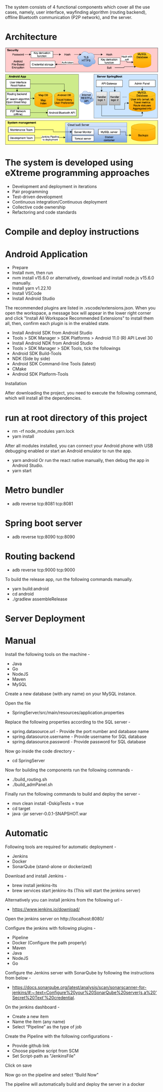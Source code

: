 The system consists of 4 functional components which cover all the use cases, namely, user interface, wayfinding algorithm (routing backend), offline Bluetooth communication (P2P network), and the server. 

# Architecture
![alt_text](https://github.com/the-sagar/Dynamic-Sustainable-Wayfinding/blob/master/images/technical%20diagram.png "image_tooltip")

# The system is developed using eXtreme programming approaches 
- Development and deployment in iterations
- Pair programming
- Test-driven development
- Continuous integration/Continuous deployment
- Collective code ownership
- Refactoring and code standards


# Compile and deploy instructions
# Android Application
- Prepare
- Install nvm, then run
- nvm install v15.6.0
or alternatively, download and install node.js v15.6.0 manually.
- Install yarn v1.22.10
- Install VSCode
- Install Android Studio

The recommended plugins are listed in .vscode/extensions.json.
When you open the workspace, a message box will appear in the lower right corner and click "Install All Workspace Recommended Extensions" to install them all, then, confirm each plugin is in the enabled state.
- Install Android SDK from Android Studio
- Tools > SDK Manager > SDK Platforms > Android 11.0 (R) API Level 30
- Install Android NDK from Android Studio
- Tools > SDK Manager > SDK Tools, tick the followings
- Android SDK Build-Tools
- NDK (Side by side)
- Android SDK Command-line Tools (latest)
- CMake
- Android SDK Platform-Tools

Installation

After downloading the project, you need to execute the following command, which will install all the dependencies.
# run at root directory of this project
- rm -rf node_modules yarn.lock
- yarn install

After all modules installed, you can connect your Android phone with USB debugging enabled or start an Android emulator to run the app.
- yarn android
Or run the react native manually, then debug the app in Android Studio.
- yarn start
# Metro bundler
- adb reverse tcp:8081 tcp:8081
# Spring boot server
- adb reverse tcp:8090 tcp:8090
# Routing backend
- adb reverse tcp:9000 tcp:9000

To build the release app, run the following commands manually.
- yarn build:android
- cd android
- ./gradlew assembleRelease

# Server Deployment
# Manual

Install the following tools on the machine - 
- Java
- Go
- NodeJS
- Maven
- MySQL

Create a new database (with any name) on your MySQL instance.

Open the file 
- SpringServer/src/main/resources/application.properties

Replace the following properties according to the SQL server - 
- spring.datasource.url - Provide the port number and database name 
- spring.datasource.username - Provide username for SQL database
- spring.datasource.password - Provide password for SQL database


Now go inside the code directory - 
- cd SpringServer

Now for building the components run the following commands - 
- ./build_routing.sh
- ./build_admPanel.sh

Finally run the following commands to build and deploy the server - 
- mvn clean install -DskipTests = true
- cd target
- java -jar server-0.0.1-SNAPSHOT.war

# Automatic
Following tools are required for automatic deployment - 
- Jenkins
- Docker
- SonarQube (stand-alone or dockerized)

Download and install Jenkins - 
- brew install jenkins-lts
- brew services start jenkins-lts  (This will start the jenkins server)

Alternatively you can install jenkins from the following url - 
- https://www.jenkins.io/download/

Open the jenkins server on http://localhost:8080/

Configure the jenkins with following plugins - 
- Pipeline
- Docker (Configure the path properly)
- Maven
- Java
- NodeJS
- Go

Configure the Jenkins server with SonarQube by following the instructions from below - 
- https://docs.sonarqube.org/latest/analysis/scan/sonarscanner-for-jenkins/#:~:text=Configure%20your%20SonarQube%20server(s,a%20'Secret%20Text'%20credential.

On the jenkins dashboard - 
- Create a new item
- Name the item (any name)
- Select “Pipeline” as the type of job

Create the Pipeline with the following configurations - 
- Provide github link
- Choose pipeline script from SCM
- Set Script-path as "JenkinsFile"

Click on save

Now go on the pipeline and select “Build Now"

The pipeline will automatically build and deploy the server in a docker

